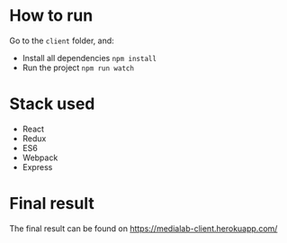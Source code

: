 # How to run
Go to the `client` folder, and:

- Install all dependencies `npm install`
- Run the project `npm run watch`

# Stack used

- React
- Redux
- ES6
- Webpack
- Express

# Final result
The final result can be found on https://medialab-client.herokuapp.com/
